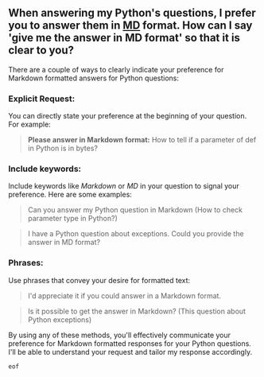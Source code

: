 
When answering my Python's questions, I prefer you to answer them in
[MD](https://www.markdownguide.org/cheat-sheet/) format. How can I say 'give me the answer in MD format' so that it is clear to you?
---


There are a couple of ways to clearly indicate your preference for Markdown formatted answers for Python questions:

### Explicit Request:

You can directly state your preference at the beginning of your question. For example:

> **Please answer in Markdown format:**
  How to tell if a parameter of def in Python is in bytes?


### Include keywords:

Include keywords like *Markdown* or *MD* in your question to signal your preference. Here are some examples:

> Can you answer my Python question in Markdown (How to check parameter type in Python?)

> I have a Python question about exceptions. Could you provide the answer in MD format?

### Phrases:

Use phrases that convey your desire for formatted text:

> I'd appreciate it if you could answer in a Markdown format.

>  Is it possible to get the answer in Markdown? (This question about Python exceptions)

 By using any of these methods, you'll effectively communicate your preference for Markdown formatted responses for your Python questions. I'll be able to understand your request and tailor my response accordingly.


 `eof`